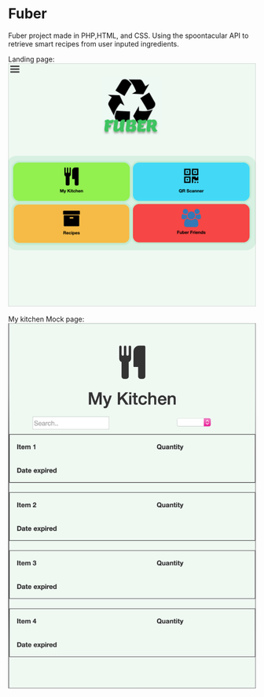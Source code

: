 # Fuber
Fuber project made in PHP,HTML, and CSS.  Using the spoontacular API to retrieve smart recipes from user inputed ingredients.  


Landing page:
![Alt text](/screenshots/Landingpage.png?raw=true "Landing Page")

My kitchen Mock page:
![Alt text](/screenshots/MyKitchen.png?raw=true "Landing Page")


